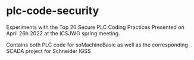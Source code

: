 # plc-code-security
Experiments with the Top 20 Secure PLC Coding Practices
Presented on April 26h 2022 at the ICSJWG spring meeting.

Contains both PLC code for soMachineBasic as well as the corresponding SCADA project for Schneider IGSS